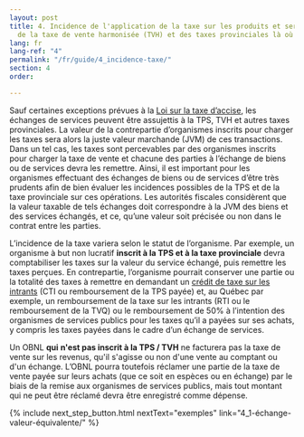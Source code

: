 ```yaml
---
layout: post
title: 4. Incidence de l'application de la taxe sur les produits et services (TPS)
  de la taxe de vente harmonisée (TVH) et des taxes provinciales là où applicables
lang: fr
lang-ref: "4"
permalink: "/fr/guide/4_incidence-taxe/"
section: 4
order: 

---
```

Sauf certaines exceptions prévues à la [Loi sur la taxe d’accise](https://www.canada.ca/fr/agence-revenu/services/formulaires-publications/publications/news93/nouvelles-accise-tps-tvh-no-93.html), les échanges de services peuvent être assujettis à la TPS, TVH et autres taxes provinciales. La valeur de la contrepartie d’organismes inscrits pour charger les taxes sera alors la juste valeur marchande (JVM) de ces transactions. Dans un tel cas, les taxes sont percevables par des organismes inscrits pour charger la taxe de vente et chacune des parties à l’échange de biens ou de services devra les remettre. Ainsi, il est important pour les organismes effectuant des échanges de biens ou de services d’être très prudents afin de bien évaluer les incidences possibles de la TPS et de la taxe provinciale sur ces opérations. Les autorités fiscales considèrent que la valeur taxable de tels échanges doit correspondre à la JVM des biens et des services échangés, et ce, qu’une valeur soit précisée ou non dans le contrat entre les parties.

L’incidence de la taxe variera selon le statut de l’organisme. Par exemple, un organisme à but non lucratif **inscrit à la TPS et à la taxe provinciale** devra comptabiliser les taxes sur la valeur du service échangé, puis remettre les taxes perçues. En contrepartie, l’organisme pourrait conserver une partie ou la totalité des taxes à remettre en demandant un <a href="{{site.baseurl}}/fr/boîte_à_outils/lexique#cti-crédit-de-taxe-sur-les-intrants" target="_blank" title="Si vous êtes inscrits au fichier de la TPS, vous pouvez demander des crédits pour récupérer la TPS que vous avez payée (ou qui est devenue exigible) sur les biens et les services acquis, importés ou transférés pour les utiliser, les consommer ou les fournir dans le cadre de vos activités commerciales. Ces crédits sont appelés crédits de taxe sur les intrants (CTI), dans le régime de la TPS.">crédit de taxe sur les intrants</a> (CTI ou remboursement de la TPS payée) et, au Québec par exemple, un remboursement de la taxe sur les intrants (RTI ou le remboursement de la TVQ) ou le remboursement de 50% à l’intention des organismes de services publics pour les taxes qu’il a payées sur ses achats, y compris les taxes payées dans le cadre d’un échange de services.

Un OBNL **qui** **n'est pas inscrit à la TPS / TVH** ne facturera pas la taxe de vente sur les revenus, qu'il s'agisse ou non d'une vente au comptant ou d'un échange. L’OBNL pourra toutefois réclamer une partie de la taxe de vente payée sur leurs achats (que ce soit en espèces ou en échange) par le biais de la remise aux organismes de services publics, mais tout montant qui ne peut être réclamé devra être enregistré comme dépense.

{% include next_step_button.html nextText="exemples" link="4_1-échange-valeur-équivalente/" %}